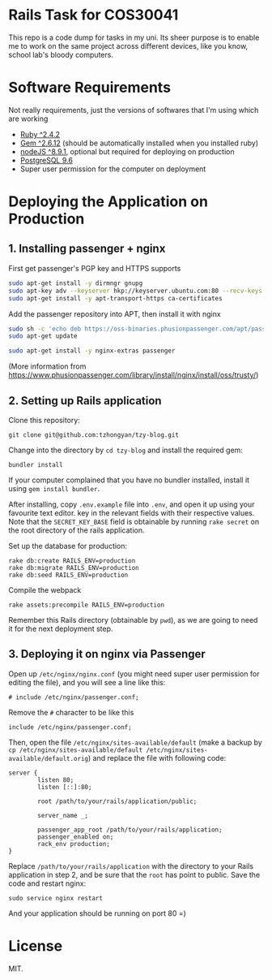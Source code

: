 # Rails Task for COS30041 
This repo is a code dump for tasks in my uni. Its sheer purpose is to enable me to work on the same project across different devices, like you know, school lab's bloody computers.

# Software Requirements
Not really requirements, just the versions of softwares that I'm using which are working

* [Ruby ^2.4.2](https://www.ruby-lang.org/en/downloads/)
* [Gem ^2.6.12](https://rubygems.org/pages/download) (should be automatically installed when you installed ruby)
* [nodeJS ^8.9.1](https://nodejs.org/en/download/), optional but required for deploying on production
* [PostgreSQL 9.6](https://www.postgresql.org/download/)
* Super user permission for the computer on deployment

# Deploying the Application on Production
## 1. Installing passenger + nginx
First get passenger's PGP key and HTTPS supports
```bash
sudo apt-get install -y dirmngr gnupg
sudo apt-key adv --keyserver hkp://keyserver.ubuntu.com:80 --recv-keys 561F9B9CAC40B2F7
sudo apt-get install -y apt-transport-https ca-certificates
```

Add the passenger repository into APT, then install it with nginx
```bash
sudo sh -c 'echo deb https://oss-binaries.phusionpassenger.com/apt/passenger trusty main > /etc/apt/sources.list.d/passenger.list'
sudo apt-get update

sudo apt-get install -y nginx-extras passenger
```
(More information from https://www.phusionpassenger.com/library/install/nginx/install/oss/trusty/)

## 2. Setting up Rails application
Clone this repository:
```
git clone git@github.com:tzhongyan/tzy-blog.git
```

Change into the directory by `cd tzy-blog` and install the required gem:
```
bundler install
```
If your computer complained that you have no bundler installed, install it using `gem install bundler`.

After installing, copy `.env.example` file into `.env`, and open it up using your favourite text editor. key in the relevant fields with their respective values. Note that the `SECRET_KEY_BASE` field is obtainable by running `rake secret` on the root directory of the rails application.

Set up the database for production:
```
rake db:create RAILS_ENV=production
rake db:migrate RAILS_ENV=production
rake db:seed RAILS_ENV=production
```

Compile the webpack
```
rake assets:precompile RAILS_ENV=production
```

Remember this Rails directory (obtainable by `pwd`), as we are going to need it for the next deployment step.

## 3. Deploying it on nginx via Passenger
Open up `/etc/nginx/nginx.conf` (you might need super user permission for editing the file), and you will see a line like this:
```nginx
# include /etc/nginx/passenger.conf;
```
Remove the `#` character to be like this
```nginx
include /etc/nginx/passenger.conf;
```

Then, open the file `/etc/nginx/sites-available/default` (make a backup by `cp /etc/nginx/sites-available/default /etc/nginx/sites-available/default.orig`) and replace the file with following code:
```nginx
server {
        listen 80;
        listen [::]:80;

        root /path/to/your/rails/application/public;

        server_name _;

        passenger_app_root /path/to/your/rails/application;
        passenger_enabled on;
        rack_env production;
}
```
Replace `/path/to/your/rails/application` with the directory to your Rails application in step 2, and be sure that the `root` has point to public. Save the code and restart nginx:
```
sudo service nginx restart
```

And your application should be running on port 80 =)

# License
MIT.